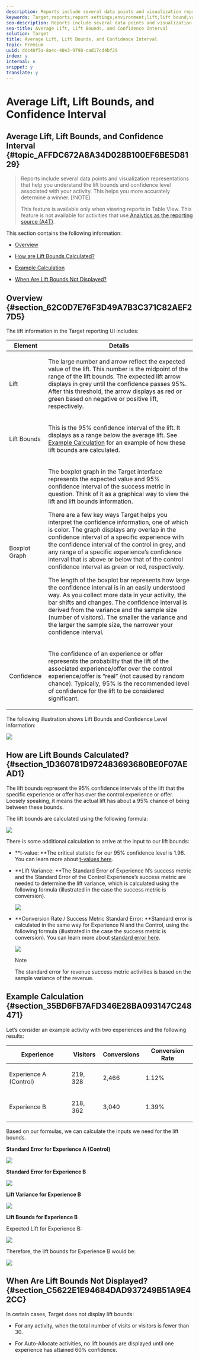 ```yaml
---
description: Reports include several data points and visualization representations that help you understand the lift bounds and confidence level associated with your activity. This helps you more accurately determine a winner.
keywords: Target;reports;report settings;environment;lift;lift bound;variance;confidence;control
seo-description: Reports include several data points and visualization representations that help you understand the lift bounds and confidence level associated with your activity. This helps you more accurately determine a winner.
seo-title: Average Lift, Lift Bounds, and Confidence Interval
solution: Target
title: Average Lift, Lift Bounds, and Confidence Interval
topic: Premium
uuid: ddc40f5a-8a4c-40e3-9798-cad17cd4bf29
index: y
internal: n
snippet: y
translate: y
---
```


# Average Lift, Lift Bounds, and Confidence Interval

## Average Lift, Lift Bounds, and Confidence Interval {#topic_AFFDC672A8A34D028B100EF6BE5D8129}
>Reports include several data points and visualization representations that help you understand the lift bounds and confidence level associated with your activity. This helps you more accurately determine a winner.
>[!NOTE]
>
>This feature is available only when viewing reports in Table View. This feature is not available for activities that use[ Analytics as the reporting source (A4T)](../../c_integrating_target_with_mac/a4t.md#concept_7540C8C04259434AB6EE33B09F47A1DE). 



This section contains the following information: 


* [ Overview](../../c_reports/c_report-settings/average-lift-bounds-and-confidence-interval.md#section_62C0D7E76F3D49A7B3C371C82AEF27D5) 

* [ How are Lift Bounds Calculated?](../../c_reports/c_report-settings/average-lift-bounds-and-confidence-interval.md#section_1D360781D972483693680BE0F07AEAD1) 

* [ Example Calculation](../../c_reports/c_report-settings/average-lift-bounds-and-confidence-interval.md#section_35BD6FB7AFD346E28BA093147C248471) 

* [ When Are Lift Bounds Not Displayed?](../../c_reports/c_report-settings/average-lift-bounds-and-confidence-interval.md#section_C5622E1E94684DAD937249B51A9E42CC) 



## Overview {#section_62C0D7E76F3D49A7B3C371C82AEF27D5}

The lift information in the Target reporting UI includes: 



<table id="table_38374EAB34604728AB3495EBDB9078DB"> 
 <thead> 
  <tr> 
   <th colname="col1" class="entry"> Element </th> 
   <th colname="col2" class="entry"> Details </th> 
  </tr>
 </thead>
 <tbody> 
  <tr> 
   <td colname="col1"> <p>Lift </p> </td> 
   <td colname="col2"> <p>The large number and arrow reflect the expected value of the lift. This number is the midpoint of the range of the lift bounds. The expected lift arrow displays in grey until the confidence passes 95%. After this threshold, the arrow displays as red or green based on negative or positive lift, respectively. </p> </td> 
  </tr> 
  <tr> 
   <td colname="col1"> <p>Lift Bounds </p> </td> 
   <td colname="col2"> <p>This is the 95% confidence interval of the lift. It displays as a range below the average lift. See <a href="../../c_reports/c_report-settings/average-lift-bounds-and-confidence-interval.md#section_35BD6FB7AFD346E28BA093147C248471" format="dita" scope="local"> Example Calculation</a> for an example of how these lift bounds are calculated. </p> </td> 
  </tr> 
  <tr> 
   <td colname="col1"> <p>Boxplot Graph </p> </td> 
   <td colname="col2"> <p>The boxplot graph in the Target interface represents the expected value and 95% confidence interval of the success metric in question. Think of it as a graphical way to view the lift and lift bounds information. </p> <p>There are a few key ways Target helps you interpret the confidence information, one of which is color. The graph displays any overlap in the confidence interval of a specific experience with the confidence interval of the control in grey, and any range of a specific experience’s confidence interval that is above or below that of the control confidence interval as green or red, respectively. </p> <p>The length of the boxplot bar represents how large the confidence interval is in an easily understood way. As you collect more data in your activity, the bar shifts and changes. The confidence interval is derived from the variance and the sample size (number of visitors). The smaller the variance and the larger the sample size, the narrower your confidence interval. </p> </td> 
  </tr> 
  <tr> 
   <td colname="col1"> <p>Confidence </p> </td> 
   <td colname="col2"> <p>The confidence of an experience or offer represents the probability that the lift of the associated experience/offer over the control experience/offer is “real” (not caused by random chance). Typically, 95% is the recommended level of confidence for the lift to be considered significant. </p> </td> 
  </tr> 
 </tbody> 
</table>

The following illustration shows Lift Bounds and Confidence Level information: 

![](assets/lift-screenshot.png) 

## How are Lift Bounds Calculated? {#section_1D360781D972483693680BE0F07AEAD1}

The lift bounds represent the 95% confidence intervals of the lift that the specific experience or offer has over the control experience or offer. Loosely speaking, it means the actual lift has about a 95% chance of being between these bounds. 

The lift bounds are calculated using the following formula: 

![](assets/lift_diagram.png) 

There is some additional calculation to arrive at the input to our lift bounds: 


* **t-value: **The critical statistic for our 95% confidence level is 1.96. You can learn more about [ t-values here](https://en.wikipedia.org/wiki/T-statistic). 

* **Lift Variance: **The Standard Error of Experience N’s success metric and the Standard Error of the Control Experience’s success metric are needed to determine the lift variance, which is calculated using the following formula (illustrated in the case the success metric is conversion). 

  ![](assets/lift_variance.png) 

* **Conversion Rate / Success Metric Standard Error: **Standard error is calculated in the same way for Experience N and the Control, using the following formula (illustrated in the case the success metric is conversion). You can learn more about [ standard error here](https://en.wikipedia.org/wiki/Standard_error). 

  ![](assets/standard_error.png) 


  >[!NOTE]
  >
  >The standard error for revenue success metric activities is based on the sample variance of the revenue.




## Example Calculation {#section_35BD6FB7AFD346E28BA093147C248471}

Let’s consider an example activity with two experiences and the following results: 



<table id="table_484C2AC096034CCDB1223D5216C28277"> 
 <thead> 
  <tr> 
   <th colname="col1" class="entry"> Experience </th> 
   <th colname="col2" class="entry"> Visitors </th> 
   <th colname="col3" class="entry"> Conversions </th> 
   <th colname="col4" class="entry"> Conversion Rate </th> 
  </tr>
 </thead>
 <tbody> 
  <tr> 
   <td colname="col1"> <p>Experience A (Control) </p> </td> 
   <td colname="col2"> <p>219, 328 </p> </td> 
   <td colname="col3"> <p>2,466 </p> </td> 
   <td colname="col4"> <p>1.12% </p> </td> 
  </tr> 
  <tr> 
   <td colname="col1"> <p>Experience B </p> </td> 
   <td colname="col2"> <p>218, 362 </p> </td> 
   <td colname="col3"> <p>3,040 </p> </td> 
   <td colname="col4"> <p>1.39% </p> </td> 
  </tr> 
 </tbody> 
</table>

Based on our formulas, we can calculate the inputs we need for the lift bounds. 

**Standard Error for Experience A (Control)** 

![](assets/standard_error_A.png) 

**Standard Error for Experience B** 

![](assets/standard_error_B.png) 

**Lift Variance for Experience B** 

![](assets/lift_variance_B.png) 

**Lift Bounds for Experience B** 

Expected Lift for Experience B: 

![](assets/lift_bounds_B.png) 

Therefore, the lift bounds for Experience B would be: 

![](assets/lift_bounds_B2.png) 

## When Are Lift Bounds Not Displayed? {#section_C5622E1E94684DAD937249B51A9E42CC}

In certain cases, Target does not display lift bounds: 


* For any activity, when the total number of visits or visitors is fewer than 30. 

* For Auto-Allocate activities, no lift bounds are displayed until one experience has attained 60% confidence. 


